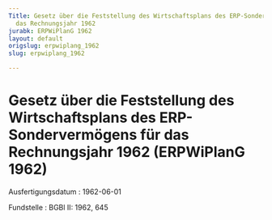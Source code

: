 ```yaml
---
Title: Gesetz über die Feststellung des Wirtschaftsplans des ERP-Sondervermögens für
  das Rechnungsjahr 1962
jurabk: ERPWiPlanG 1962
layout: default
origslug: erpwiplang_1962
slug: erpwiplang_1962

---
```


# Gesetz über die Feststellung des Wirtschaftsplans des ERP-Sondervermögens für das Rechnungsjahr 1962 (ERPWiPlanG 1962)

Ausfertigungsdatum
:   1962-06-01

Fundstelle
:   BGBl II: 1962, 645

